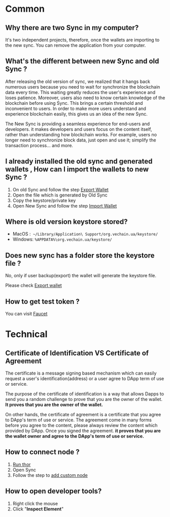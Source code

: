 # Common
## Why there are two Sync in my computer? 
It's two independent projects, therefore, once the wallets are importing to the new sync. You can remove the application from your computer.

## What's the different between new Sync and old Sync ?
After releasing the old version of sync, we realized that it hangs back numerous users because you need to wait for synchronize the blockchain data every time. This waiting greatly reduces the user's experience and loses patience. Moreover, users also need to know certain knowledge of the blockchain before using Sync. This brings a certain threshold and inconvenient to users. In order to make more users understand and experience blockchain easily, this gives us an idea of the new Sync.

The New Sync is providing a seamless experience for end-users and developers. it makes developers and users focus on the content itself, rather than understanding how blockchain works. For example, users no longer need to synchronize block data, just open and use it; simplify the transaction process... and more.

## I already installed the old sync and generated wallets , How can I import the wallets to new Sync ?
1. On old Sync and follow the step  [Export Wallet](https://github.com/vechain/thor-sync/wiki/Account#export-keystore-or-private-key) 
2. Open the file which is generated by Old Sync 
3. Copy the keystore/private key
4. Open New Sync and follow the step [Import Wallet](https://github.com/vechain/thor-sync.electron/wiki/Wallet#import-wallet) 

## Where is old version keystore stored?
- MacOS :` ~/Library/Application\ Support/org.vechain.ua/keystore/`
- Windows: `%APPDATA%\org.vechain.ua/keystore/ `

## Does new sync has a folder store the keystore file  ?
No, only if user backup(export)  the wallet will generate the keystore file. 

Please check [Export wallet](https://github.com/vechain/thor-sync.electron/wiki/Wallet#export-keystore)

## How to get test token ?
You can visit [Faucet](https://faucet.vecha.in/)


# Technical 
## Certificate of Identification VS Certificate of Agreement
The certificate is a message signing based mechanism which can easily request a user's identification(address) or a user agree to DApp term of use or service.

The purpose of the certificate of identification is a way that allows Dapps to send you a random challenge to prove that you are the owner of the wallet. **It proves that you are the owner of the wallet.**

On other hands, the certificate of agreement is a certificate that you agree to DApp's term of use or service. The agreement come in many forms before you agree to the content, please always review the content which provided by DApp. Once you signed the agreement. **it  proves that you are the wallet owner and agree to the DApp's term of use or service.**


## How to connect node ?
1. [Run thor](https://github.com/vechain/thor#running-thor)
2. Open Sync
3. Follow the step to [add custom node](https://github.com/vechain/thor-sync.electron/wiki/Browse-DApp&Web#add--custom-node)

## How to open developer tools?
1. Right click the mouse 
2. Click "**Inspect Element**"